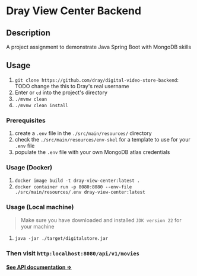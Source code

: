 # Dray View Center Backend

## Description
A project assignment to demonstrate Java Spring Boot with MongoDB skills

## Usage
1. `git clone https://github.com/dray/digital-video-store-backend`: TODO change the this to Dray's real username
2. Enter or `cd` into the project's directory
3. `./mvnw clean`
4. `./mvnw clean install`

### Prerequisites
1. create a `.env` file in the `./src/main/resources/` directory
2. check the `./src/main/resources/env-skel` for a template to use for your `.env` file
3. populate the `.env` file with your own MongoDB atlas credentials

### Usage (Docker)
1. `docker image build -t dray-view-center:latest .`
2. `docker container run -p 8080:8080 --env-file ./src/main/resources/.env dray-view-center:latest`

### Usage (Local machine)
> Make sure you have downloaded and installed `JDK version 22` for your machine

1. `java -jar ./target/digitalstore.jar`

### Then visit `http:localhost:8080/api/v1/movies`

#### [See API documentation =>](https://documenter.getpostman.com/view/11253311/2sA35LUyeG)

